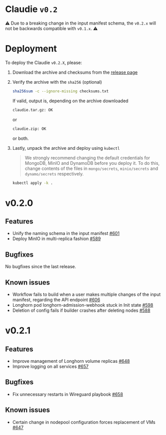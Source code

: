 # Claudie `v0.2`

:warning: Due to a breaking change in the input manifest schema, the `v0.2.x` will not be backwards compatible with `v0.1.x`. :warning:

# Deployment

To deploy the Claudie `v0.2.X`, please:

1. Download the archive and checksums from the [release page](https://github.com/berops/claudie/releases)

2. Verify the archive with the `sha256` (optional)

    ```sh
    sha256sum -c --ignore-missing checksums.txt
    ```

    If valid, output is, depending on the archive downloaded

    ```sh
    claudie.tar.gz: OK
    ```

    or

    ```sh
    claudie.zip: OK
    ```

    or both.

3. Lastly, unpack the archive and deploy using `kubectl`

    > We strongly recommend changing the default credentials for MongoDB, MinIO and DynamoDB before you deploy it. To do this, change contents of the files in `mongo/secrets`, `minio/secrets` and `dynamo/secrets` respectively.

    ```sh
    kubectl apply -k .
    ```

# v0.2.0

## Features

- Unify the naming schema in the input manifest [#601](https://github.com/berops/claudie/pull/601)
- Deploy MinIO in multi-replica fashion [#589](https://github.com/berops/claudie/pull/589)

## Bugfixes

No bugfixes since the last release.

## Known issues

- Workflow fails to build when a user makes multiple changes of the input manifest, regarding the API endpoint [#606](https://github.com/berops/claudie/issues/606)
- Longhorn pod longhorn-admission-webhook stuck in Init state [#598](https://github.com/berops/claudie/issues/598)
- Deletion of config fails if builder crashes after deleting nodes [#588](https://github.com/berops/claudie/issues/588)

# v0.2.1

## Features

- Improve management of Longhorn volume replicas [#648](https://github.com/berops/claudie/pull/648)
- Improve logging on all services [#657](https://github.com/berops/claudie/pull/657)

## Bugfixes

- Fix unnecessary restarts in Wireguard playbook [#658](https://github.com/berops/claudie/pull/658)

## Known issues

- Certain change in nodepool configuration forces replacement of VMs [#647](https://github.com/berops/claudie/issues/647)
